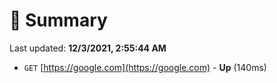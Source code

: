 # 📖 Summary
Last updated: **12/3/2021, 2:55:44 AM**

- `GET` [https://google.com](https://google.com) - **Up** (140ms)
